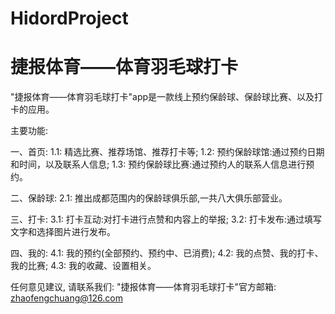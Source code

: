 # HidordProject
# 捷报体育——体育羽毛球打卡

  "捷报体育——体育羽毛球打卡"app是一款线上预约保龄球、保龄球比赛、以及打卡的应用。
  
  主要功能:
  
  一、首页:
    1.1: 精选比赛、推荐场馆、推荐打卡等;
    1.2: 预约保龄球馆:通过预约日期和时间，以及联系人信息;
    1.3: 预约保龄球比赛:通过预约人的联系人信息进行预约。
    
  二、保龄球:
    2.1: 推出成都范围内的保龄球俱乐部,一共八大俱乐部营业。
    
  三、打卡:
    3.1: 打卡互动:对打卡进行点赞和内容上的举报;
    3.2: 打卡发布:通过填写文字和选择图片进行发布。
    
  四、我的:
    4.1: 我的预约(全部预约、预约中、已消费);
    4.2: 我的点赞、我的打卡、我的比赛;
    4.3: 我的收藏、设置相关。
   
  任何意见建议, 请联系我们: 
  "捷报体育——体育羽毛球打卡"官方邮箱: zhaofengchuang@126.com
